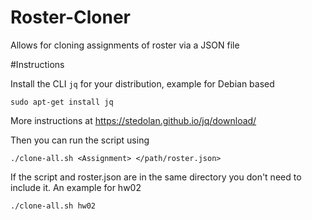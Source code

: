 # Roster-Cloner
Allows for cloning assignments of roster via a JSON file

#Instructions

Install the CLI `jq` for your distribution, example for Debian based

```
sudo apt-get install jq
```
More instructions at https://stedolan.github.io/jq/download/

Then you can run the script using 

`./clone-all.sh <Assignment> </path/roster.json>`

If the script and roster.json are in the same directory you don't need to include it. An example for hw02

`./clone-all.sh hw02`
